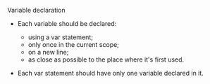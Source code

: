 Variable declaration

- Each variable should be declared:

  - using a var statement;
  - only once in the current scope;
  - on a new line;
  - as close as possible to the place
    where it's first used.

- Each var statement should have only
  one variable declared in it.
